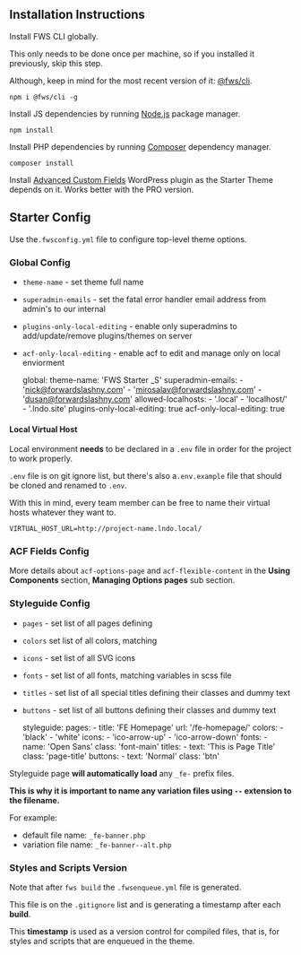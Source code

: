 ## Installation Instructions
Install FWS CLI globally.

This only needs to be done once per machine, so if you installed it previously, skip this step.

Although, keep in mind for the most recent version of it: [@fws/cli](https://www.npmjs.com/package/@fws/cli).

    npm i @fws/cli -g

Install JS dependencies by running [Node.js](https://nodejs.org/en/) package manager.

    npm install

Install PHP dependencies by running [Composer](https://getcomposer.org/doc/00-intro.md) dependency manager.

    composer install

Install [Advanced Custom Fields](https://www.advancedcustomfields.com/) WordPress plugin as the Starter Theme depends on it. Works better with the PRO version.

## Starter Config

Use the`.fwsconfig.yml` file to configure top-level theme options.

### Global Config

- `theme-name` - set theme full name
- `superadmin-emails` - set the fatal error handler email address from admin's to our internal
- `plugins-only-local-editing` - enable only superadmins to add/update/remove plugins/themes on server
- `acf-only-local-editing` - enable acf to edit and manage only on local enviorment


    global:
        theme-name: 'FWS Starter _S'
        superadmin-emails:
            - 'nick@forwardslashny.com'
            - 'mirosalav@forwardslashny.com'
            - 'dusan@forwardslashny.com'
        allowed-localhosts:
            - '.local'
            - 'localhost/'
            - '.lndo.site'
        plugins-only-local-editing: true
        acf-only-local-editing: true

#### Local Virtual Host

Local environment **needs** to be declared in a `.env` file in order for the project to work properly.

`.env` file is on git ignore list, but there's also a`.env.example` file that should be cloned and renamed to `.env`.

With this in mind, every team member can be free to name their virtual hosts whatever they want to.

    VIRTUAL_HOST_URL=http://project-name.lndo.local/

### ACF Fields Config

More details about `acf-options-page` and `acf-flexible-content` in the **Using Components** section, **Managing Options pages** sub section.

### Styleguide Config

- `pages` - set list of all pages defining
- `colors` set list of all colors, matching
- `icons` - set list of all SVG icons
- `fonts` - set list of all fonts, matching variables in scss file
- `titles` - set list of all special titles defining their classes and dummy text
- `buttons` - set list of all buttons defining their classes and dummy text


    styleguide:
        pages:
            -
                title: 'FE Homepage'
                url: '/fe-homepage/'
        colors:
            - 'black'
            - 'white'
        icons:
            - 'ico-arrow-up'
            - 'ico-arrow-down'
        fonts:
            -
                name: 'Open Sans'
                class: 'font-main'
        titles:
            -
                text: 'This is Page Title'
                class: 'page-title'
        buttons:
            -
                text: 'Normal'
                class: 'btn'

Styleguide page **will automatically load** any `_fe-` prefix files.

**This is why it is important to name any variation files using `--` extension to the filename.**

For example:
- default file name: `_fe-banner.php`
- variation file name: `_fe-banner--alt.php`

### Styles and Scripts Version

Note that after `fws build` the `.fwsenqueue.yml` file is generated.

This file is on the `.gitignore` list and is generating a timestamp after each **build**.

This **timestamp** is used as a version control for compiled files, that is, for styles and scripts that are enqueued in the theme.
